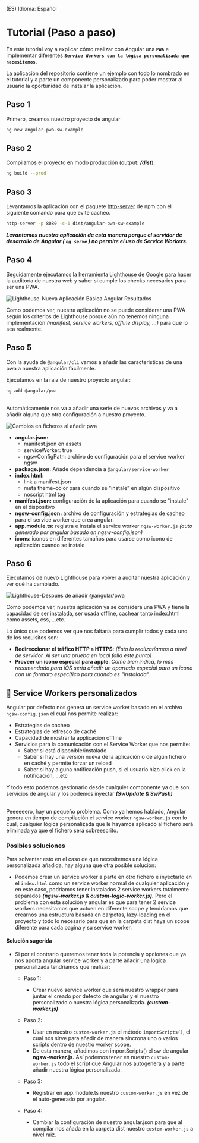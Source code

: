 (ES) Idioma: Español

# Tutorial (Paso a paso)

En este tutorial voy a explicar cómo realizar con Angular una **`PWA`** e implementar diferentes **`Service Workers con la lógica personalizada que necesitemos`**.

La aplicación del repositorio contiene un ejemplo con todo lo nombrado en el tutorial y a parte un componente personalizado para poder mostrar al usuario la oportunidad de instalar la aplicación.

## Paso 1
Primero, creamos nuestro proyecto de angular
```bash
ng new angular-pwa-sw-example
```


## Paso 2
Compilamos el proyecto en modo producción (output: ***/dist***).

```bash
ng build --prod
```
## Paso 3

Levantamos la aplicación con el paquete [http-server](https://www.npmjs.com/package/http-server) de npm con el siguiente comando para que evite cacheo.

```bash
http-server -p 8080 -c-1 dist/angular-pwa-sw-example
```

***Levantamos nuestra aplicación de esta manera porque el servidor de desarrollo de Angular ( `ng serve` ) no permite el uso de Service Workers.***

## Paso 4
Seguidamente ejecutamos la herramienta [Lighthouse](https://developers.google.com/web/tools/lighthouse/?hl=es) de Google para hacer la auditoría de nuestra web y saber si cumple los checks necesarios para ser una PWA.

![Lighthouse-Nueva Aplicación Básica Angular Resultados](screenshots/pwa-basic-angular.png)


Como podemos ver, nuestra aplicación no se puede considerar una PWA según los criterios de Lighthouse porque aún no tenemos ninguna implementación *(manifest, service workers, offline display, ...)* para que lo sea realmente.

## Paso 5
Con la ayuda de `@angular/cli` vamos a añadir las características de una pwa a nuestra aplicación fácilmente.

Ejecutamos en la raiz de nuestro proyecto angular:
```
ng add @angular/pwa
```
\
Automáticamente nos va a añadir una serie de nuevos archivos y va a añadir alguna que otra configuración a nuestro proyecto. 

![Cambios en ficheros al añadir pwa](screenshots/changed-files-angular-pwa-add.png)


- **angular.json:** 
  - manifest.json en assets
  - serviceWorker: true 
  - ngswConfigPath: archivo de configuración para el service worker ngsw
- **package.json:** Añade dependencia a `@angular/service-worker`
- **index.html:**
  - link a manifest.json
  - meta theme-color para cuando se "instale" en algún dispositivo
  - noscript html tag
- **manifest.json:** configuración de la aplicación para cuando se "instale" en el dispositivo
- **ngsw-config.json:** archivo de configuración y estrategias de cacheo para el service worker que crea angular.
- **app.module.ts:** registra e instala el service worker `ngsw-worker.js` *(auto generado por angular basado en ngsw-config.json)*
- **icons**: iconos en diferentes tamaños para usarse como icono de aplicación cuando se instale

## Paso 6
Ejecutamos de nuevo Lighthouse para volver a auditar nuestra aplicación y ver qué ha cambiado.

![Lighthouse-Despues de añadir @angular/pwa](screenshots/lighthouse-after-add-pwa.png)

Como podemos ver, nuestra aplicación ya se considera una PWA y tiene la capacidad de ser instalada, ser usada offline, cachear tanto index.html como assets, css, ...etc.

Lo único que podemos ver que nos faltaría para cumplir todos y cada uno de los requisitos son:
- **Redireccionar el tráfico HTTP a HTTPS**: *(Esto lo realizaríamos a nivel de servidor. Al ser una prueba en local falla este punto)*
- **Proveer un icono especial para apple**:  *Como bien indica, lo más recomendado para iOS sería añadir un apartado especial para un icono con un formato específico para cuando es "instalada".*


## 🚀 Service Workers personalizados
Angular por defecto nos genera un service worker basado en el archivo `ngsw-config.json` el cual nos permite realizar:
- Estrategias de cacheo
- Estrategias de refresco de caché
- Capacidad de mostrar la applicación offline
- Servicios para la comunicación con el Service Worker que nos permite:
  - Saber si está disponible/instalado
  - Saber si hay una versión nueva de la aplicación o de algún fichero en caché y permite forzar un reload
  - Saber si hay alguna notificación push, si el usuario hizo click en la notificación, ...etc

Y todo esto podemos gestionarlo desde cualquier componente ya que son servicios de angular y los podemos inyectar ***(SwUpdate & SwPush)***

\
Peeeeeero, hay un pequeño problema. Como ya hemos hablado, Angular genera en tiempo de compilación el service worker `ngsw-worker.js` con lo cual, cualquier lógica personalizada que le hayamos aplicado al fichero será eliminada ya que el fichero será sobreescrito.

### **Posibles soluciones**
Para solventar esto en el caso de que necesitemos una lógica personalizada añadida, hay alguna que otra posible solución:

- Podemos crear un service worker a parte en otro fichero e inyectarlo en el `index.html` como un service worker normal de cualquier aplicación y en este caso, podríamos tener instalados 2 service workers totalmente separados ***(ngsw-worker.js & custom-logic-worker.js).*** Pero el problema con esta solución y angular es que para tener 2 service workers necesitamos que actuen en diferente scope y tendríamos que crearnos una estructura basada en carpetas, lazy-loading en el proyecto y todo lo necesario para que en la carpeta dist haya un scope diferente para cada pagina y su service worker.
#### Solución sugerida
- Si por el contrario queremos tener toda la potencia y opciones que ya nos aporta angular service worker y a parte añadir una lógica personalizada tendríamos que realizar:
  - Paso 1:
    - Crear nuevo service worker que será nuestro wrapper para juntar el creado por defecto de angular y el nuestro personalizado o nuestra lógica personalizada. ***(custom-worker.js)***
    
  - Paso 2:
    - Usar en nuestro `custom-worker.js` el método `importScripts()`, el cual nos sirve para añadir de manera síncrona uno o varios scripts dentro de nuestro worker scope.
    - De esta manera, añadimos con importScripts() el sw de angular **ngsw-worker.js.** Así podemos tener en nuestro `custom-worker.js` todo el script que Angular nos autogenera y a parte añadir nuestra lógica personalizada.
  - Paso 3:
    - Registrar en app.module.ts nuestro `custom-worker.js` en vez de el auto-generado por angular.
  - Paso 4:
    - Cambiar la configuración de nuestro angular.json para que al compilar nos añada en la carpeta dist nuestro `custom-worker.js` a nivel raiz.
    


